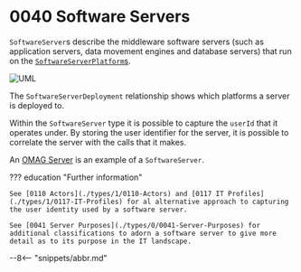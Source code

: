 <!-- SPDX-License-Identifier: CC-BY-4.0 -->
<!-- Copyright Contributors to the Egeria project. -->

# 0040 Software Servers

`SoftwareServer`s describe the middleware software servers (such as application servers, data movement engines and database servers) that run on the [`SoftwareServerPlatform`s](./types/0/0037-SoftwareServerPlatform).

![UML](0040-Software-Servers.svg)

The `SoftwareServerDeployment` relationship shows which platforms a server is deployed to.

Within the `SoftwareServer` type it is possible to capture the `userId` that it operates under. By storing the user identifier for the server, it is possible to correlate the server with the calls that it makes.

An [OMAG Server](./concepts/omag-server) is an example of a `SoftwareServer`.

??? education "Further information"
    
    See [0110 Actors](./types/1/0110-Actors) and [0117 IT Profiles](./types/1/0117-IT-Profiles) for al alternative approach to capturing the user identity used by a software server.

    See [0041 Server Purposes](./types/0/0041-Server-Purposes) for additional classifications to adorn a software server to give more detail as to its purpose in the IT landscape.

--8<-- "snippets/abbr.md"
